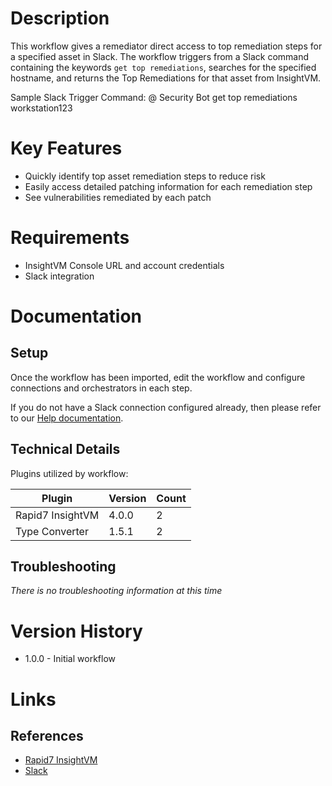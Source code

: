 # Description

This workflow gives a remediator direct access to top remediation steps for a specified asset in Slack. The workflow triggers from a Slack command containing the keywords `get top remediations`, searches for the specified hostname, and returns the Top Remediations for that asset from InsightVM.

Sample Slack Trigger Command:
@ Security Bot get top remediations workstation123

# Key Features

* Quickly identify top asset remediation steps to reduce risk
* Easily access detailed patching information for each remediation step
* See vulnerabilities remediated by each patch

# Requirements

* InsightVM Console URL and account credentials
* Slack integration

# Documentation

## Setup

Once the workflow has been imported, edit the workflow and configure connections and orchestrators in each step.

If you do not have a Slack connection configured already, then please refer to our [Help documentation](https://insightconnect.help.rapid7.com/docs/configure-slack-for-chatops).

## Technical Details

Plugins utilized by workflow:

|Plugin|Version|Count|
|----|----|--------|
|Rapid7 InsightVM|4.0.0|2|
|Type Converter|1.5.1|2|

## Troubleshooting

_There is no troubleshooting information at this time_

# Version History

* 1.0.0 - Initial workflow

# Links

## References

* [Rapid7 InsightVM](https://www.rapid7.com/products/insightvm)
* [Slack](https://slack.com)
